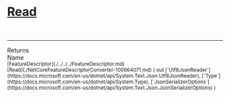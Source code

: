 # [Read](./NetCoreFeatureDescriptorConverter-100664071.md)


<br>
<hr>
Returns<img width=550/>Name
<br>
<sub>[FeatureDescriptor](./../../../FeatureDescriptor.md)</sub><img width=500/><sub>[Read](./NetCoreFeatureDescriptorConverter-100664071.md) ( out [`Utf8JsonReader`](https://docs.microsoft.com/en-us/dotnet/api/System.Text.Json.Utf8JsonReader), [`Type`](https://docs.microsoft.com/en-us/dotnet/api/System.Type), [`JsonSerializerOptions`](https://docs.microsoft.com/en-us/dotnet/api/System.Text.Json.JsonSerializerOptions) )</sub><br>


